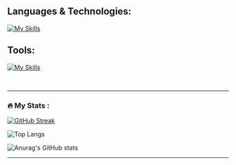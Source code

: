 
## Languages & Technologies:

[![My Skills](https://skillicons.dev/icons?i=html,css,js,ts,py,materialui,tailwind,bootstrap,sass,jquery,mongodb,nodejs,express,react,nextjs,prisma)](https://skillicons.dev)

## Tools:
[![My Skills](https://skillicons.dev/icons?i=git,github,postman,vite,vscode,idea,atom,bash,figma)](https://skillicons.dev)

<br>

---
### :fire: My Stats :

[![GitHub Streak](https://streak-stats.demolab.com?user=YevheniiaSimaka&theme=gotham&hide_border=true)](https://git.io/streak-stats) 

![Top Langs](https://github-readme-stats.vercel.app/api/top-langs/?username=YevheniiaSimaka&layout=compact&theme=midnight-purple)

![Anurag's GitHub stats](https://github-readme-stats.vercel.app/api?username=YevheniiaSimaka&show_icons=true&theme=dark&rank_icon=github)


---
